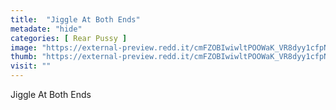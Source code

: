 ```yaml
---
title:  "Jiggle At Both Ends"
metadate: "hide"
categories: [ Rear Pussy ]
image: "https://external-preview.redd.it/cmFZOBIwiwltPOOWaK_VR8dyy1cfpNrGd7v5zmne3fI.jpg?auto=webp&s=8907a0f9901543813bf387c43de4957dd67bfc99"
thumb: "https://external-preview.redd.it/cmFZOBIwiwltPOOWaK_VR8dyy1cfpNrGd7v5zmne3fI.jpg?width=960&crop=smart&auto=webp&s=2047a65c7383b74c24e046bf260c098a5d2d5033"
visit: ""
---
```

Jiggle At Both Ends
